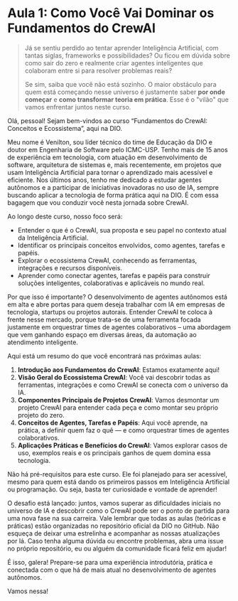 # Aula 1: Como Você Vai Dominar os Fundamentos do CrewAI

> Já se sentiu perdido ao tentar aprender Inteligência Artificial, com tantas siglas, frameworks e possibilidades? Ou ficou em dúvida sobre como sair do zero e realmente criar agentes inteligentes que colaboram entre si para resolver problemas reais?
>
> Se sim, saiba que você não está sozinho. O maior obstáculo para quem está começando nesse universo é justamente saber **por onde começar** e **como transformar teoria em prática**. Esse é o "vilão" que vamos enfrentar juntos neste curso.

Olá, pessoal! Sejam bem-vindos ao curso “Fundamentos do CrewAI: Conceitos e Ecossistema”, aqui na DIO.

Meu nome é Venilton, sou líder técnico do time de Educação da DIO e doutor em Engenharia de Software pelo ICMC-USP. Tenho mais de 15 anos de experiência em tecnologia, com atuação em desenvolvimento de software, arquitetura de sistemas e, mais recentemente, em projetos que usam Inteligência Artificial para tornar o aprendizado mais acessível e eficiente.
Nos últimos anos, tenho me dedicado a estudar agentes autônomos e a participar de iniciativas inovadoras no uso de IA, sempre buscando aplicar a tecnologia de forma prática aqui na DIO. É com essa bagagem que vou conduzir você nesta jornada sobre CrewAI.

Ao longo deste curso, nosso foco será:

* Entender o que é o CrewAI, sua proposta e seu papel no contexto atual da Inteligência Artificial.
* Identificar os principais conceitos envolvidos, como agentes, tarefas e papéis.
* Explorar o ecossistema CrewAI, conhecendo as ferramentas, integrações e recursos disponíveis.
* Aprender como conectar agentes, tarefas e papéis para construir soluções inteligentes, colaborativas e aplicáveis no mundo real.

Por que isso é importante?
O desenvolvimento de agentes autônomos está em alta e abre portas para quem deseja trabalhar com IA em empresas de tecnologia, startups ou projetos autorais. Entender CrewAI te coloca à frente nesse mercado, porque trata-se de uma ferramenta focada justamente em orquestrar times de agentes colaborativos – uma abordagem que vem ganhando espaço em diversas áreas, da automação ao atendimento inteligente.

Aqui está um resumo do que você encontrará nas próximas aulas:

1. **Introdução aos Fundamentos do CrewAI**: Estamos exatamente aqui!
2. **Visão Geral do Ecossistema CrewAI**: Você vai descobrir todas as ferramentas, integrações e como CrewAI se conecta com o universo da IA.
3. **Componentes Principais de Projetos CrewAI**: Vamos desmontar um projeto CrewAI para entender cada peça e como montar seu próprio projeto do zero.
4. **Conceitos de Agentes, Tarefas e Papéis**: Aqui você aprende, na prática, a definir quem faz o quê — e como orquestrar times de agentes colaborativos.
5. **Aplicações Práticas e Benefícios do CrewAI**: Vamos explorar casos de uso, exemplos reais e os principais ganhos de quem domina essa tecnologia.

Não há pré-requisitos para este curso. Ele foi planejado para ser acessível, mesmo para quem está dando os primeiros passos em Inteligência Artificial ou programação. Ou seja, basta ter curiosidade e vontade de aprender!

O desafio está lançado: juntos, vamos superar as dificuldades iniciais no universo de IA e descobrir como o CrewAI pode ser o ponto de partida para uma nova fase na sua carreira. Vale lembrar que todas as aulas (teóricas e práticas) estão organizadas no repositório oficial da DIO no GitHub. Não esqueça de deixar uma estrelinha e acompanhar as nossas atualizações por lá. Caso tenha alguma dúvida ou encontre problemas, abra uma issue no próprio repositório, eu ou alguém da comunidade ficará feliz em ajudar!

É isso, galera! Prepare-se para uma experiência introdutória, prática e conectada com o que há de mais atual no desenvolvimento de agentes autônomos.

Vamos nessa!
